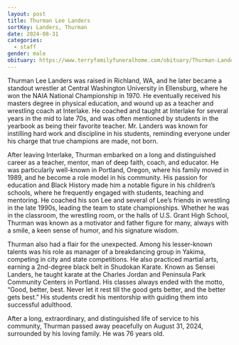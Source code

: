 ```yaml
---
layout: post
title: Thurman Lee Landers
sortKey: Landers, Thurman
date: 2024-08-31
categories:
  - staff
gender: male
obituary: https://www.terryfamilyfuneralhome.com/obituary/Thurman-LandersSr
---
```

Thurman Lee Landers was raised in Richland, WA, and he later became a standout wrestler at Central Washington University in Ellensburg, where he won the NAIA National Championship in 1970. He eventually received his masters degree in physical education, and wound up as a teacher and wrestling coach at Interlake. He coached and taught at Interlake for several years in the mid to late 70s, and was often mentioned by students in the yearbook as being their favorite teacher. Mr. Landers was known for instilling hard work and discipline in his students, reminding everyone under his charge that true champions are made, not born.

After leaving Interlake, Thurman embarked on a long and distinguished career as a teacher, mentor, man of deep faith, coach, and educator. He was particularly well-known in Portland, Oregon, where his family moved in 1989, and he become a role model in his community. His passion for education and Black History made him a notable figure in his children’s schools, where he frequently engaged with students, teaching and mentoring. He coached his son Lee and several of Lee’s friends in wrestling in the late 1990s, leading the team to state championships. Whether he was in the classroom, the wrestling room, or the halls of U.S. Grant High School, Thurman was known as a motivator and father figure for many, always with a smile, a keen sense of humor, and his signature wisdom.

Thurman also had a flair for the unexpected. Among his lesser-known talents was his role as manager of a breakdancing group in Yakima, competing in city and state competitions. He also practiced martial arts, earning a 2nd-degree black belt in Shudokan Karate. Known as Sensei Landers, he taught karate at the Charles Jordan and Peninsula Park Community Centers in Portland. His classes always ended with the motto, “Good, better, best. Never let it rest till the good gets better, and the better gets best.” His students credit his mentorship with guiding them into successful adulthood.

After a long, extraordinary, and distinguished life of service to his community, Thurman passed away peacefully on August 31, 2024, surrounded by his loving family. He was 76 years old.